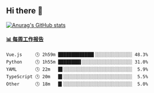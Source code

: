 ## Hi there 👋

[![Anurag's GitHub stats](https://github-readme-stats.vercel.app/api?username=OriLight152)](https://github.com/anuraghazra/github-readme-stats)

<!--
**OriLight152/OriLight152** is a ✨ _special_ ✨ repository because its `README.md` (this file) appears on your GitHub profile.

Here are some ideas to get you started:

- 🔭 I’m currently working on ...
- 🌱 I’m currently learning ...
- 👯 I’m looking to collaborate on ...
- 🤔 I’m looking for help with ...
- 💬 Ask me about ...
- 📫 How to reach me: ...
- 😄 Pronouns: ...
- ⚡ Fun fact: ...
-->

<!-- waka-box start -->
#### <a href="https://gist.github.com/92c8d5b388768c10efcba86e82b7c4fb" target="_blank">📊 每周工作报告</a>
```text
Vue.js     🕓 2h59m █████████████▌░░░░░░░░░░░░░░ 48.3%
Python     🕓 1h55m ████████▋░░░░░░░░░░░░░░░░░░░ 31.0%
YAML       🕓 22m   █▋░░░░░░░░░░░░░░░░░░░░░░░░░░  5.9%
TypeScript 🕓 20m   █▌░░░░░░░░░░░░░░░░░░░░░░░░░░  5.5%
Other      🕓 18m   █▍░░░░░░░░░░░░░░░░░░░░░░░░░░  5.0%
```
<!-- Powered by https://github.com/journey-ad/waka-box-go . -->
<!-- waka-box end -->
